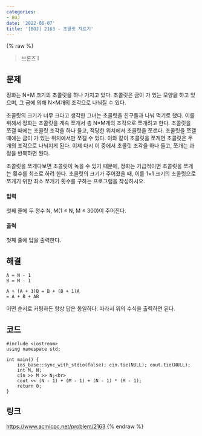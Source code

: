 ```yaml
---
categories:
- BOJ
date: '2022-06-07'
title: '[BOJ] 2163 - 초콜릿 자르기'
---
```


{% raw %}
> 브론즈 I<br>

## 문제
정화는 N×M 크기의 초콜릿을 하나 가지고 있다. 초콜릿은 금이 가 있는 모양을 하고 있으며, 그 금에 의해 N×M개의 조각으로 나눠질 수 있다.

초콜릿의 크기가 너무 크다고 생각한 그녀는 초콜릿을 친구들과 나눠 먹기로 했다. 이를 위해서 정화는 초콜릿을 계속 쪼개서 총 N×M개의 조각으로 쪼개려고 한다. 초콜릿을 쪼갤 때에는 초콜릿 조각을 하나 들고, 적당한 위치에서 초콜릿을 쪼갠다. 초콜릿을 쪼갤 때에는 금이 가 있는 위치에서만 쪼갤 수 있다. 이와 같이 초콜릿을 쪼개면 초콜릿은 두 개의 조각으로 나눠지게 된다. 이제 다시 이 중에서 초콜릿 조각을 하나 들고, 쪼개는 과정을 반복하면 된다.

초콜릿을 쪼개다보면 초콜릿이 녹을 수 있기 때문에, 정화는 가급적이면 초콜릿을 쪼개는 횟수를 최소로 하려 한다. 초콜릿의 크기가 주어졌을 때, 이를 1×1 크기의 초콜릿으로 쪼개기 위한 최소 쪼개기 횟수를 구하는 프로그램을 작성하시오.

#### 입력
첫째 줄에 두 정수 N, M(1 ≤ N, M ≤ 300)이 주어진다.

#### 출력
첫째 줄에 답을 출력한다.

## 해결
```
A = N - 1
B = M - 1

A + (A + 1)B = B + (B + 1)A
= A + B + AB
```
어떤 순서로 커팅하든 항상 답은 동일하다. 따라서 위의 수식을 출력하면 된다.

## 코드
```
#include <iostream>
using namespace std;

int main() {
	ios_base::sync_with_stdio(false); cin.tie(NULL); cout.tie(NULL);
	int M, N;
	cin >> M >> N;<br>
	cout << (N - 1) + (M - 1) + (N - 1) * (M - 1);
	return 0;
}
```

## 링크
https://www.acmicpc.net/problem/2163
{% endraw %}